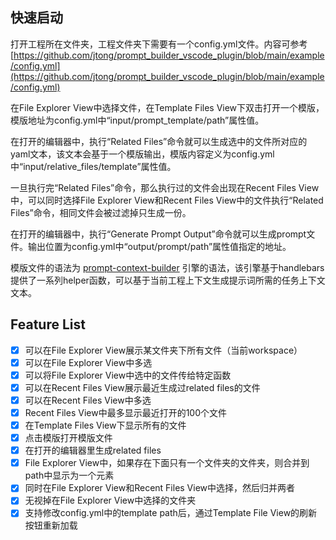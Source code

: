 ## 快速启动

打开工程所在文件夹，工程文件夹下需要有一个config.yml文件。内容可参考[https://github.com/jtong/prompt_builder_vscode_plugin/blob/main/example/config.yml](https://github.com/jtong/prompt_builder_vscode_plugin/blob/main/example/config.yml)

在File Explorer View中选择文件，在Template Files View下双击打开一个模版，模版地址为config.yml中“input/prompt_template/path”属性值。

在打开的编辑器中，执行“Related Files”命令就可以生成选中的文件所对应的yaml文本，该文本会基于一个模版输出，模版内容定义为config.yml中“input/relative_files/template”属性值。

一旦执行完“Related Files”命令，那么执行过的文件会出现在Recent Files View中，可以同时选择File Explorer View和Recent Files View中的文件执行“Related Files”命令，相同文件会被过滤掉只生成一份。

在打开的编辑器中，执行“Generate Prompt Output”命令就可以生成prompt文件。输出位置为config.yml中“output/prompt/path”属性值指定的地址。

模版文件的语法为 [prompt-context-builder](https://www.npmjs.com/package/prompt-context-builder) 引擎的语法，该引擎基于handlebars提供了一系列helper函数，可以基于当前工程上下文生成提示词所需的任务上下文文本。

## Feature List

- [x] 可以在File Explorer View展示某文件夹下所有文件（当前workspace）
- [x] 可以在File Explorer View中多选
- [x] 可以将File Explorer View中选中的文件传给特定函数
- [x] 可以在Recent Files View展示最近生成过related files的文件 
- [x] 可以在Recent Files View中多选
- [x] Recent Files View中最多显示最近打开的100个文件
- [x] 在Template Files View下显示所有的文件
- [x] 点击模版打开模版文件
- [x] 在打开的编辑器里生成related files
- [x] File Explorer View中，如果存在下面只有一个文件夹的文件夹，则合并到path中显示为一个元素
- [x] 同时在File Explorer View和Recent Files View中选择，然后归并两者
- [x] 无视掉在File Explorer View中选择的文件夹
- [x] 支持修改config.yml中的template path后，通过Template File View的刷新按钮重新加载
